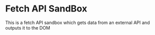 # Fetch API SandBox
 This is a fetch API sandbox which gets data from an external API and outputs it to the DOM
